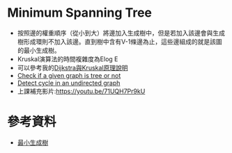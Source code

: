 # Minimum Spanning Tree
* 按照邊的權重順序（從小到大）將邊加入生成樹中，但是若加入該邊會與生成樹形成環則不加入該邊。直到樹中含有V-1條邊為止，這些邊組成的就是該圖的最小生成樹。
* Kruskal演算法的時間複雜度為Elog E
* 可以參考我的[Dijkstra與Kruskal原理說明](https://github.com/eter0000/learningnotes/blob/master/HW6/%E6%B5%81%E7%A8%8B%E5%9C%96%E3%80%81%E5%AD%B8%E7%BF%92%E6%AD%B7%E7%A8%8B%E3%80%81Dijkstra%E8%88%87Kruskal%E5%8E%9F%E7%90%86%E8%AA%AA%E6%98%8E.ipynb)
* [Check if a given graph is tree or not](https://www.geeksforgeeks.org/check-given-graph-tree/)
* [Detect cycle in an undirected graph](https://www.geeksforgeeks.org/detect-cycle-undirected-graph/)
* 上課補充影片:https://youtu.be/71UQH7Pr9kU

# 參考資料
  * [最小生成樹](https://zh.wikipedia.org/wiki/%E6%9C%80%E5%B0%8F%E7%94%9F%E6%88%90%E6%A0%91)
